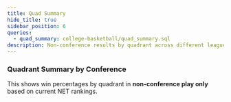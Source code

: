 ```yaml
---
title: Quad Summary
hide_title: true
sidebar_position: 6
queries: 
  - quad_summary: college-basketball/quad_summary.sql
description: Non-conference results by quadrant across different leagues.
---
```


### Quadrant Summary by Conference

This shows win percentages by quadrant in **non-conference play only** based on current NET rankings.

<DataTable data={quad_summary} rows=all search=true>
  <Column id=conf title="League"/>
  <Column id=q1_games title="G" colGroup="Quad 1"/>
  <Column id=q1_win_pct fmt=pct1 contentType=bar barColor=#c3f6c3 backgroundColor=#fbb0a9 title="Win %" colGroup="Quad 1"/>
  <Column id=q2_games title="G" colGroup="Quad 2"/>
  <Column id=q2_win_pct fmt=pct1 contentType=bar barColor=#c3f6c3 backgroundColor=#fbb0a9 title="Win %" colGroup="Quad 2"/>
  <Column id=q3_games title="G" colGroup="Quad 3"/>
  <Column id=q3_win_pct fmt=pct1 contentType=bar barColor=#c3f6c3 backgroundColor=#fbb0a9 title="Win %" colGroup="Quad 3"/>
  <Column id=q4_games title="G" colGroup="Quad 4"/>
  <Column id=q4_win_pct fmt=pct1 contentType=bar barColor=#c3f6c3 backgroundColor=#fbb0a9 title="Win %" colGroup="Quad 4"/>
</DataTable>
